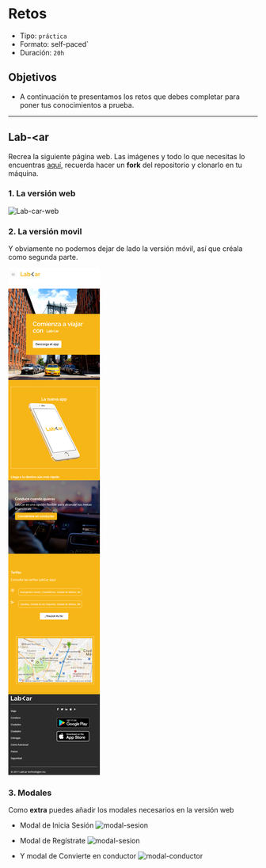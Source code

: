 # Retos

- Tipo: `práctica`
- Formato: self-paced`
- Duración: `20h`

## Objetivos

- A continuación te presentamos los retos que debes completar para poner tus
  conocimientos a prueba.

***

## Lab-<ar

Recrea la siguiente página web. Las imágenes y todo lo que necesitas lo
encuentras [aquí](https://github.com/Laboratoria-learning/lab-car-boilerplate),
recuerda hacer un **fork** del repositorio y clonarlo en
tu máquina.

### 1. La versión web

![Lab-car-web](https://raw.githubusercontent.com/Laboratoria/curricula-js/f659ee55eeb322341c314d7d080bb22468e9a576/04-social-network/01-css-frameworks/08-code-challenges/images/desktop.png)

### 2. La versión movil
Y obviamente no podemos dejar de lado la versión móvil, así que créala como
segunda parte.

![Lab-car-movil](https://raw.githubusercontent.com/AnaSalazar/curricula-js/0b700308f0c6ed452596912fcef8103b8f88386b/04-social-network/01-css-frameworks/08-code-challenges/images/v-movil.png)

### 3. Modales

Como **extra** puedes añadir los modales necesarios en la versión web

- Modal de Inicia Sesión
![modal-sesion](https://raw.githubusercontent.com/Laboratoria/curricula-js/f659ee55eeb322341c314d7d080bb22468e9a576/04-social-network/01-css-frameworks/08-code-challenges/images/modal-inicio-sesion.png)

- Modal de Regístrate
![modal-sesion](https://raw.githubusercontent.com/Laboratoria/curricula-js/f659ee55eeb322341c314d7d080bb22468e9a576/04-social-network/01-css-frameworks/08-code-challenges/images/modal-registrate.png)

- Y modal de Convierte en conductor
![modal-conductor](https://raw.githubusercontent.com/Laboratoria/curricula-js/f659ee55eeb322341c314d7d080bb22468e9a576/04-social-network/01-css-frameworks/08-code-challenges/images/modal-conductor.png)
